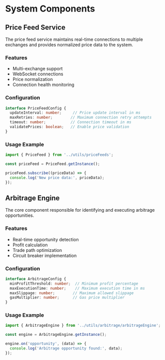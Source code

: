 # System Components

## Price Feed Service

The price feed service maintains real-time connections to multiple exchanges and provides normalized price data to the system.

### Features
- Multi-exchange support
- WebSocket connections
- Price normalization
- Connection health monitoring

### Configuration
```typescript
interface PriceFeedConfig {
  updateInterval: number;     // Price update interval in ms
  maxRetries: number;        // Maximum connection retry attempts
  timeout: number;           // Connection timeout in ms
  validatePrices: boolean;   // Enable price validation
}
```

### Usage Example
```typescript
import { PriceFeed } from '../utils/priceFeeds';

const priceFeed = PriceFeed.getInstance();

priceFeed.subscribe((priceData) => {
  console.log('New price data:', priceData);
});
```

## Arbitrage Engine

The core component responsible for identifying and executing arbitrage opportunities.

### Features
- Real-time opportunity detection
- Profit calculation
- Trade path optimization
- Circuit breaker implementation

### Configuration
```typescript
interface ArbitrageConfig {
  minProfitThreshold: number;  // Minimum profit percentage
  maxExecutionTime: number;    // Maximum execution time in ms
  maxSlippage: number;        // Maximum allowed slippage
  gasMultiplier: number;      // Gas price multiplier
}
```

### Usage Example
```typescript
import { ArbitrageEngine } from '../utils/arbitrage/arbitrageEngine';

const engine = ArbitrageEngine.getInstance();

engine.on('opportunity', (data) => {
  console.log('Arbitrage opportunity found:', data);
});
```